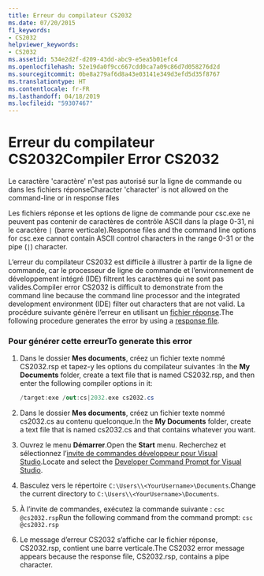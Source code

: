 ```yaml
---
title: Erreur du compilateur CS2032
ms.date: 07/20/2015
f1_keywords:
- CS2032
helpviewer_keywords:
- CS2032
ms.assetid: 534e2d2f-d209-43dd-abc9-e5ea5b01efc4
ms.openlocfilehash: 52e19da0f9cc667cdd0ca7a09c86d7d058276d2d
ms.sourcegitcommit: 0be8a279af6d8a43e03141e349d3efd5d35f8767
ms.translationtype: HT
ms.contentlocale: fr-FR
ms.lasthandoff: 04/18/2019
ms.locfileid: "59307467"
---
```

# <a name="compiler-error-cs2032"></a><span data-ttu-id="e21c1-102">Erreur du compilateur CS2032</span><span class="sxs-lookup"><span data-stu-id="e21c1-102">Compiler Error CS2032</span></span>
<span data-ttu-id="e21c1-103">Le caractère 'caractère' n'est pas autorisé sur la ligne de commande ou dans les fichiers réponse</span><span class="sxs-lookup"><span data-stu-id="e21c1-103">Character 'character' is not allowed on the command-line or in response files</span></span>  
  
 <span data-ttu-id="e21c1-104">Les fichiers réponse et les options de ligne de commande pour csc.exe ne peuvent pas contenir de caractères de contrôle ASCII dans la plage 0-31, ni le caractère `|` (barre verticale).</span><span class="sxs-lookup"><span data-stu-id="e21c1-104">Response files and the command line options for csc.exe cannot contain ASCII control characters in the range 0-31 or the pipe (`|`) character.</span></span>  
  
 <span data-ttu-id="e21c1-105">L’erreur du compilateur CS2032 est difficile à illustrer à partir de la ligne de commande, car le processeur de ligne de commande et l’environnement de développement intégré (IDE) filtrent les caractères qui ne sont pas valides.</span><span class="sxs-lookup"><span data-stu-id="e21c1-105">Compiler error CS2032 is difficult to demonstrate from the command line because the command line processor and the integrated development environment (IDE) filter out characters that are not valid.</span></span> <span data-ttu-id="e21c1-106">La procédure suivante génère l’erreur en utilisant un [fichier réponse](../../../csharp/language-reference/compiler-options/response-file-compiler-option.md).</span><span class="sxs-lookup"><span data-stu-id="e21c1-106">The following procedure generates the error by using a [response file](../../../csharp/language-reference/compiler-options/response-file-compiler-option.md).</span></span>  
  
### <a name="to-generate-this-error"></a><span data-ttu-id="e21c1-107">Pour générer cette erreur</span><span class="sxs-lookup"><span data-stu-id="e21c1-107">To generate this error</span></span>  
  
1. <span data-ttu-id="e21c1-108">Dans le dossier **Mes documents**, créez un fichier texte nommé CS2032.rsp et tapez-y les options du compilateur suivantes :</span><span class="sxs-lookup"><span data-stu-id="e21c1-108">In the **My Documents** folder, create a text file that is named CS2032.rsp, and then enter the following compiler options in it:</span></span>  
  
    ```csharp  
    /target:exe /out:cs|2032.exe cs2032.cs  
    ```  
  
2. <span data-ttu-id="e21c1-109">Dans le dossier **Mes documents**, créez un fichier texte nommé cs2032.cs au contenu quelconque.</span><span class="sxs-lookup"><span data-stu-id="e21c1-109">In the **My Documents** folder, create a text file that is named cs2032.cs and that contains whatever you want.</span></span>  
  
3. <span data-ttu-id="e21c1-110">Ouvrez le menu **Démarrer**.</span><span class="sxs-lookup"><span data-stu-id="e21c1-110">Open the **Start** menu.</span></span> <span data-ttu-id="e21c1-111">Recherchez et sélectionnez l’[invite de commandes développeur pour Visual Studio](../../../framework/tools/developer-command-prompt-for-vs.md).</span><span class="sxs-lookup"><span data-stu-id="e21c1-111">Locate and select the [Developer Command Prompt for Visual Studio](../../../framework/tools/developer-command-prompt-for-vs.md).</span></span>
  
4. <span data-ttu-id="e21c1-112">Basculez vers le répertoire `C:\Users\\<YourUsername>\Documents`.</span><span class="sxs-lookup"><span data-stu-id="e21c1-112">Change the current directory to `C:\Users\\<YourUsername>\Documents`.</span></span>  
  
5. <span data-ttu-id="e21c1-113">À l’invite de commandes, exécutez la commande suivante : `csc @cs2032.rsp`</span><span class="sxs-lookup"><span data-stu-id="e21c1-113">Run the following command from the command prompt: `csc @cs2032.rsp`</span></span>  
  
6. <span data-ttu-id="e21c1-114">Le message d’erreur CS2032 s’affiche car le fichier réponse, CS2032.rsp, contient une barre verticale.</span><span class="sxs-lookup"><span data-stu-id="e21c1-114">The CS2032 error message appears because the response file, CS2032.rsp, contains a pipe character.</span></span>

